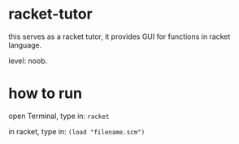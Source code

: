 racket-tutor
========

this serves as a racket tutor, it provides GUI for functions in racket language. 


level: noob.

how to run
========

open Terminal, type in: `racket` 


in racket, type in: `(load "filename.scm")`
